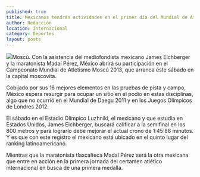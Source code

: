 ```yaml
---
published: true
title: Mexicanos tendrán actividades en el primer día del Mundial de Atletismo en Moscú
author: Redacción
location: Internacional
category: Deportes
layout: posts
---
```


![](http://i.imgur.com/S5zYsEUm.jpg)Moscú. Con la asistencia del mediofondista mexicano James Eichberger y la maratonista Madaí Pérez, México abrirá su participación en el Campeonato Mundial de Atletismo Moscú 2013, que arranca este sábado en la capital moscovita.

Cobijado por sus 16 mejores elementos en las pruebas de pista y campo, México espera resurgir para ocupar un sitio en el podio en estas disciplinas, algo que no ocurrió en el Mundial de Daegu 2011 y en los Juegos Olímpicos de Londres 2012.

El sábado en el Estadio Olímpico Luzhniki, el mexicano y que estudia en Estados Unidos, James Eichberger, buscará calificar a la semifinal en los 800 metros y para lograrlo debe mejorar el actual crono de 1:45:88 minutos. Y es que con este registro el mexicano está ubicado en el quinto lugar del ranking latinoamericano.

Mientras que la maratonista tlaxcalteca Madaí Pérez será la otra mexicana que entre en acción en la primera jornada del certamen atlético internacional en busca de una primera medalla.
